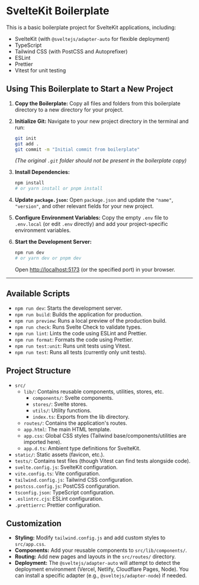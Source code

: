 # SvelteKit Boilerplate

This is a basic boilerplate project for SvelteKit applications, including:

*   SvelteKit (with `@sveltejs/adapter-auto` for flexible deployment)
*   TypeScript
*   Tailwind CSS (with PostCSS and Autoprefixer)
*   ESLint
*   Prettier
*   Vitest for unit testing

## Using This Boilerplate to Start a New Project

1.  **Copy the Boilerplate:**
    Copy all files and folders from this boilerplate directory to a new directory for your project.

2.  **Initialize Git:**
    Navigate to your new project directory in the terminal and run:
    ```bash
    git init
    git add .
    git commit -m "Initial commit from boilerplate"
    ```
    *(The original `.git` folder should not be present in the boilerplate copy)*

3.  **Install Dependencies:**
    ```bash
    npm install
    # or yarn install or pnpm install
    ```

4.  **Update `package.json`:**
    Open `package.json` and update the `"name"`, `"version"`, and other relevant fields for your new project.

5.  **Configure Environment Variables:**
    Copy the empty `.env` file to `.env.local` (or edit `.env` directly) and add your project-specific environment variables.

6.  **Start the Development Server:**
    ```bash
    npm run dev
    # or yarn dev or pnpm dev
    ```
    Open [http://localhost:5173](http://localhost:5173) (or the specified port) in your browser.

---

## Available Scripts

*   `npm run dev`: Starts the development server.
*   `npm run build`: Builds the application for production.
*   `npm run preview`: Runs a local preview of the production build.
*   `npm run check`: Runs Svelte Check to validate types.
*   `npm run lint`: Lints the code using ESLint and Prettier.
*   `npm run format`: Formats the code using Prettier.
*   `npm run test:unit`: Runs unit tests using Vitest.
*   `npm run test`: Runs all tests (currently only unit tests).

## Project Structure

*   `src/`
    *   `lib/`: Contains reusable components, utilities, stores, etc.
        *   `components/`: Svelte components.
        *   `stores/`: Svelte stores.
        *   `utils/`: Utility functions.
        *   `index.ts`: Exports from the lib directory.
    *   `routes/`: Contains the application's routes.
    *   `app.html`: The main HTML template.
    *   `app.css`: Global CSS styles (Tailwind base/components/utilities are imported here).
    *   `app.d.ts`: Ambient type definitions for SvelteKit.
*   `static/`: Static assets (favicon, etc.).
*   `tests/`: Contains test files (though Vitest can find tests alongside code).
*   `svelte.config.js`: SvelteKit configuration.
*   `vite.config.ts`: Vite configuration.
*   `tailwind.config.js`: Tailwind CSS configuration.
*   `postcss.config.js`: PostCSS configuration.
*   `tsconfig.json`: TypeScript configuration.
*   `.eslintrc.cjs`: ESLint configuration.
*   `.prettierrc`: Prettier configuration.

## Customization

*   **Styling:** Modify `tailwind.config.js` and add custom styles to `src/app.css`.
*   **Components:** Add your reusable components to `src/lib/components/`.
*   **Routing:** Add new pages and layouts in the `src/routes/` directory.
*   **Deployment:** The `@sveltejs/adapter-auto` will attempt to detect the deployment environment (Vercel, Netlify, Cloudflare Pages, Node). You can install a specific adapter (e.g., `@sveltejs/adapter-node`) if needed.
